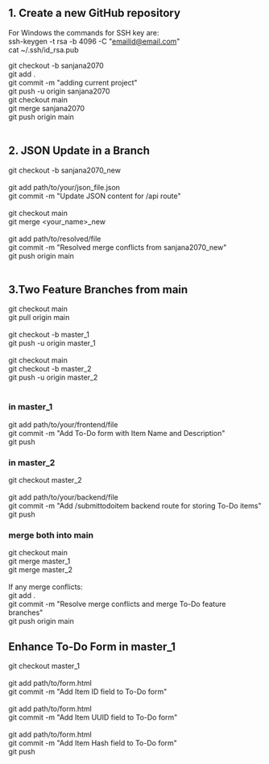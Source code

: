 ## 1. Create a new GitHub repository

For Windows the commands for SSH key are: </br>
ssh-keygen -t rsa -b 4096 -C "<emailid@email.com>" </br>
cat ~/.ssh/id_rsa.pub </br>


git checkout -b sanjana2070 </br>
git add . </br>
git commit -m "adding current project" </br>
git push -u origin sanjana2070 </br>
git checkout main </br>
git merge sanjana2070 </br>
git push origin main </br>
</br>

## 2. JSON Update in a Branch
git checkout -b sanjana2070_new </br>
</br>
git add path/to/your/json_file.json </br>
git commit -m "Update JSON content for /api route" </br>
</br>
git checkout main </br>
git merge <your_name>_new </br>
</br>
git add path/to/resolved/file </br>
git commit -m "Resolved merge conflicts from sanjana2070_new" </br>
git push origin main </br>
</br>

##  3.Two Feature Branches from main
git checkout main </br>
git pull origin main </br>
</br>
git checkout -b master_1 </br>
git push -u origin master_1 </br>
</br>
git checkout main </br>
git checkout -b master_2 </br>
git push -u origin master_2 </br>
</br>
### in master_1
git add path/to/your/frontend/file </br>
git commit -m "Add To-Do form with Item Name and Description" </br>
git push </br>

### in master_2
git checkout master_2 </br>
</br>
git add path/to/your/backend/file </br>
git commit -m "Add /submittodoitem backend route for storing To-Do items" </br>
git push </br>

### merge both into main
git checkout main </br>
git merge master_1 </br>
git merge master_2 </br>
</br>
If any merge conflicts: </br>
git add . </br>
git commit -m "Resolve merge conflicts and merge To-Do feature branches" </br>
git push origin main </br>

## Enhance To-Do Form in master_1
git checkout master_1 </br>
</br>
git add path/to/form.html </br>
git commit -m "Add Item ID field to To-Do form" </br>
</br>
git add path/to/form.html </br>
git commit -m "Add Item UUID field to To-Do form" </br>
</br>
git add path/to/form.html </br>
git commit -m "Add Item Hash field to To-Do form" </br>
git push </br>



